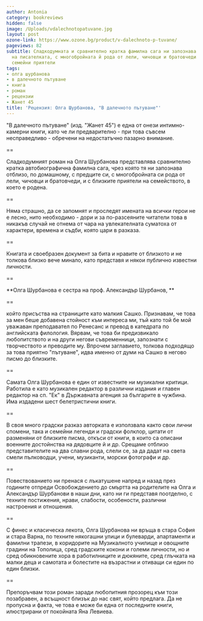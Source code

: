 ```yaml
---
author: Antonia
category: bookreviews
hidden: false
image: /Uploads/vdalechnotopatuvane.jpg
layout: post
ozone-link: https://www.ozone.bg/product/v-dalechnoto-p-tuvane/
pageviews: 82
subtitle: Сладкодумната и сравнително кратка фамилна сага ни запознава с предците
  на писателката, с многобройната й рода от лели, чичовци и братовчеди и с близките
  семейни приятели
tags:
- олга шурбанова
- в далечното пътуване
- книга
- роман
- рецензии
- Жанет 45
title: 'Рецензия: Олга Шурбанова, "В далечното пътуване"'
---
```


"В далечното пътуване" (изд. "Жанет 45") е една от онези интимно-камерни книги, като че ли предварително - при това съвсем несправедливо - обречени на недостатъчно пазарно внимание. 

\==

Сладкодумният роман на Олга Шурбанова представлява сравнително кратка автобиографична фамилна сага, чрез която тя ни запознава отблизо, по домашному, с предците си, с многобройната си рода от лели, чичовци и братовчеди, и с близките приятели на семейството, в което е родена. 

\==

Няма страшно, да се запомнят и проследят имената на всички герои не е лесно, нито необходимо - дори и за по-разсеяните читатели това в никакъв случай не отнема от чара на увлекателната суматоха от характери, времена и съдби, която цари в разказа. 

\==

Книгата и своебразен документ за бита и нравите от близкото и не толкова близко вече минало, като представя и някои публично известни личности. 

\==

**Олга Шурбанова е сестра на проф. Александър Шурбанов, **

\==

който присъства на страниците като малкия Сашко. Признавам, че това за мен беше добавена стойност към интереса ми, тъй като той бе мой уважаван преподавател по Ренесанс и превод в катедрата по английската филология. Вярвам, че това би предизвикало любопитството и на други негови съвременници, запознати с творчеството и преводите му. Впрочем заглавието, толкова подходящо за това приятно "пътуване", идва именно от думи на Сашко в негово писмо до близките. 

\==

Самата Олга Шурбанова е един от известните ни музикални критици. Работила е като музикален редактор в различни издания и главен редактор на сп. "Ек" в Държавната агенция за българите в чужбина. Има издадени шест белетристични книги. 

\==

В своя много градски разказ авторката е използвала както свои лични спомени, така и семейни легенди и градски фолклор, цитати от разменяни от близките писма, откъси от книги, в които са описани военните достойнства на дядовците й и др. Срещаме отблизо представителите на два славни рода, слели се, за да дадат на света смели пълководци, учени, музиканти, морски фотографи и др. 

\==

Повествованието ни пренася с лъкатушене напред и назад през годините отпреди Освобождението до смъртта на родителите на Олга и Александър Шурбанови в наши дни, като ни ги представя поотделно, с техните постижения, нрави, слабости, особености, различни настроения и отношения. 

\==

С финес и класическа лекота, Олга Шурбанова ни връща в стара София и стара Варна, по техните някогашни улици и булеварди, апартаменти и фамилни трапези, в коридорите на Музикалното училище и овощните градини на Тополица, сред градските кокони и големи личности, но и сред обикновените хора в работилниците и дюкяните, сред глъчката на малки деца и самотата и болестите на възрастни и отиващи си един по един близки. 

\==

Препоръчвам този роман заради любопитния прозорец към този позабравен, а всъщност близък до нас свят, който предлага. Да не пропусна и факта, че това е може би една от последните книги, илюстрирани от покойната Яна Левиева.